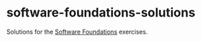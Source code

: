 # software-foundations-solutions
Solutions for the [Software Foundations](https://softwarefoundations.cis.upenn.edu/) exercises.
